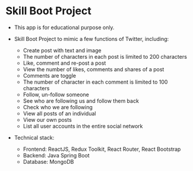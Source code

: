 # Skill Boot Project 

- This app is for educational purpose only.
- Skill Boot Project to mimic a few functions of Twitter, including:
  - Create post with text and image
  - The number of characters in each post is limited to 200 characters
  - Like, comment and re-post a post
  - View the number of likes, comments and shares of a post
  - Comments are toggle
  - The number of character in each comment is limited to 100 characters
  - Follow, un-follow someone
  - See who are following us and follow them back
  - Check who we are following
  - View all posts of an individual
  - View our own posts
  - List all user accounts in the entire social network 

- Technical stack:
  - Frontend: ReactJS, Redux Toolkit, React Router, React Bootstrap
  - Backend: Java Spring Boot
  - Database: MongoDB

